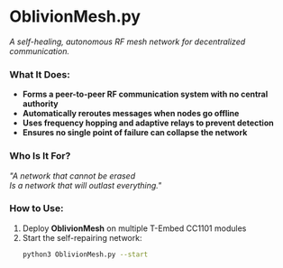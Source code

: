 # OblivionMesh.py  
_A self-healing, autonomous RF mesh network for decentralized communication._  

### What It Does:  
- **Forms a peer-to-peer RF communication system with no central authority**  
- **Automatically reroutes messages when nodes go offline**  
- **Uses frequency hopping and adaptive relays to prevent detection**  
- **Ensures no single point of failure can collapse the network**  

### Who Is It For?  
_"A network that cannot be erased  
Is a network that will outlast everything."_  

### How to Use:  
1. Deploy **OblivionMesh** on multiple T-Embed CC1101 modules  
2. Start the self-repairing network:  
   ```bash
   python3 OblivionMesh.py --start
